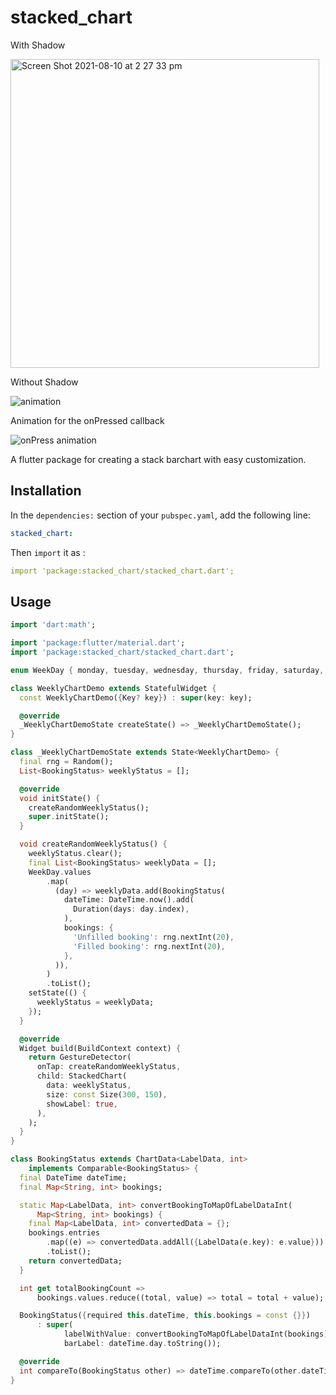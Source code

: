 # stacked_chart
With Shadow

<img width="494" alt="Screen Shot 2021-08-10 at 2 27 33 pm" src="https://user-images.githubusercontent.com/30488716/128808291-df9a5c1d-ee19-4360-96e2-51dd213698c6.png">



Without Shadow 

![animation](https://user-images.githubusercontent.com/30488716/127808681-453a915f-1b90-42b9-89e4-24c681fdb534.gif)


Animation for the onPressed callback

![onPress animation](https://user-images.githubusercontent.com/30488716/128816523-7c70c4a2-dbef-4527-bfc4-754807294c0d.gif)


A flutter package for creating a stack barchart with easy customization.


## Installation
In the `dependencies:` section of your `pubspec.yaml`, add the following line:

```yaml
stacked_chart:
```

Then `import` it as :

```yaml
import 'package:stacked_chart/stacked_chart.dart';
```

## Usage
```dart
import 'dart:math';

import 'package:flutter/material.dart';
import 'package:stacked_chart/stacked_chart.dart';

enum WeekDay { monday, tuesday, wednesday, thursday, friday, saturday, sunday }

class WeeklyChartDemo extends StatefulWidget {
  const WeeklyChartDemo({Key? key}) : super(key: key);

  @override
  _WeeklyChartDemoState createState() => _WeeklyChartDemoState();
}

class _WeeklyChartDemoState extends State<WeeklyChartDemo> {
  final rng = Random();
  List<BookingStatus> weeklyStatus = [];

  @override
  void initState() {
    createRandomWeeklyStatus();
    super.initState();
  }

  void createRandomWeeklyStatus() {
    weeklyStatus.clear();
    final List<BookingStatus> weeklyData = [];
    WeekDay.values
        .map(
          (day) => weeklyData.add(BookingStatus(
            dateTime: DateTime.now().add(
              Duration(days: day.index),
            ),
            bookings: {
              'Unfilled booking': rng.nextInt(20),
              'Filled booking': rng.nextInt(20),
            },
          )),
        )
        .toList();
    setState(() {
      weeklyStatus = weeklyData;
    });
  }

  @override
  Widget build(BuildContext context) {
    return GestureDetector(
      onTap: createRandomWeeklyStatus,
      child: StackedChart(
        data: weeklyStatus,
        size: const Size(300, 150),
        showLabel: true,
      ),
    );
  }
}

class BookingStatus extends ChartData<LabelData, int>
    implements Comparable<BookingStatus> {
  final DateTime dateTime;
  final Map<String, int> bookings;

  static Map<LabelData, int> convertBookingToMapOfLabelDataInt(
      Map<String, int> bookings) {
    final Map<LabelData, int> convertedData = {};
    bookings.entries
        .map((e) => convertedData.addAll({LabelData(e.key): e.value}))
        .toList();
    return convertedData;
  }

  int get totalBookingCount =>
      bookings.values.reduce((total, value) => total = total + value);

  BookingStatus({required this.dateTime, this.bookings = const {}})
      : super(
            labelWithValue: convertBookingToMapOfLabelDataInt(bookings),
            barLabel: dateTime.day.toString());

  @override
  int compareTo(BookingStatus other) => dateTime.compareTo(other.dateTime);
}
```
